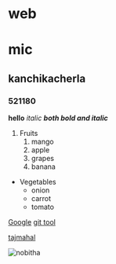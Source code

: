 # web
# mic
## kanchikacherla
### 521180

**hello**
*italic*
***both bold and italic***

1. Fruits
    1. mango
    2. apple
    3. grapes
    4. banana
    
    
* Vegetables
    * onion
    * carrot
    * tomato
    
[Google](https://www.google.com/)
[git tool](https://search.yahoo.com/search?fr=mcafee&type=E210US826G0&p=git+tool)

[tajmahal](https://images.search.yahoo.com/images/view;_ylt=Awr9F68V.L1gRI8AFWCJzbkF;_ylu=c2VjA3NyBHNsawNpbWcEb2lkA2U4NDZlZDZmM2NmN2ZmMDg0YWI1YmYwNmNmZTk3ZTYyBGdwb3MDMQRpdANiaW5n?back=https%3A%2F%2Fimages.search.yahoo.com%2Fsearch%2Fimages%3Fp%3Dtajmahal%2Bimages%26fr%3Dmcafee%26fr2%3Dpiv-web%26tab%3Dorganic%26ri%3D1&w=1600&h=1200&imgurl=4.bp.blogspot.com%2F-KlFQJAMBBHo%2FUjQlDFI3QcI%2FAAAAAAAAYg4%2FfTAY4TGxDYc%2Fs1600%2FTaj%2BMahal%2BDesktop%2BWallpapers%2B%2525283%252529.jpg&rurl=http%3A%2F%2Fwallpapers-xs.blogspot.com%2F2013%2F09%2Ftaj-mahal-desktop-wallpapers.html&size=335.5KB&p=taj+mahal+images&oid=e846ed6f3cf7ff084ab5bf06cfe97e62&fr2=piv-web&fr=mcafee&rw=taj+mahal+images&tt=wallpapers%3A+Taj+Mahal+Desktop+Wallpapers&b=0&ni=21&no=1&ts=&tab=organic&sigr=nyA28Mw7Ku7P&sigb=uD49kNZIR1eo&sigi=vi6qoa2jp6re&sigt=RA3WlHfuPPys&.crumb=owQi7ipwJo3&fr=mcafee&fr2=piv-web)

![nobitha](https://tse3.mm.bing.net/th?id=OIP.7vkctB5_AMJlmuDWqYoogwHaMp&pid=Api&P=0&w=300&h=300)

